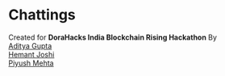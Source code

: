 # Chattings

Created for **DoraHacks India Blockchain Rising Hackathon**
By
</br>
[Aditya Gupta](https://www.github.com/adigupta13)
<br>
[Hemant Joshi](https://www.github.com/hjoshi123)
<br>
[Piyush Mehta](https://www.github.com/piyush97)
